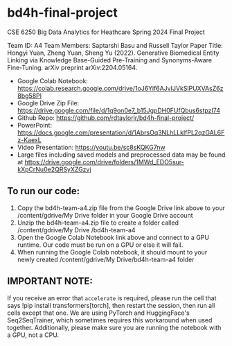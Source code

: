 # bd4h-final-project
CSE 6250 Big Data Analytics for Heathcare 
Spring 2024
Final Project

Team ID:  A4
Team Members:  Saptarshi Basu and Russell Taylor
Paper Title:  Hongyi Yuan, Zheng Yuan, Sheng Yu (2022). Generative Biomedical Entity Linking via Knowledge Base-Guided Pre-Training and Synonyms-Aware Fine-Tuning. arXiv preprint arXiv:2204.05164.

* Google Colab Notebook:  https://colab.research.google.com/drive/1oJ6Yif6AJvIJVkSlPUXVAsZ6z8bg58Pl
* Google Drive Zip File: https://drive.google.com/file/d/1q9on0e7_b15JgpDH0FUfQbus6stpzI74
* Github Repo: https://github.com/rdtaylorjr/bd4h-final-project/
* PowerPoint: https://docs.google.com/presentation/d/1AbrsOq3NLhLLklfPL2qzGAL6Fz-KaexL
* Video Presentation: https://youtu.be/sc8sKQKG7nw
* Large files including saved models and preprocessed data may be found at https://drive.google.com/drive/folders/1MWd_EDO5sur-kXpCrNu0e2QRSyXZGzvj

## To run our code:
1. Copy the bd4h-team-a4.zip file from the Google Drive link above to your /content/gdrive/My Drive folder in your Google Drive account
2. Unzip the bd4h-team-a4.zip file to create a folder called /content/gdrive/My Drive /bd4h-team-a4
3. Open the Google Colab Notebook link above and connect to a GPU runtime. Our code must be run on a GPU or else it will fail.
4. When running the Google Colab notebook, it should mount to your newly created /content/gdrive/My Drive/bd4h-team-a4 folder

## IMPORTANT NOTE:
If you receive an error that `accelerate` is required, please run the cell that says !pip install transformers[torch], then restart the session, then run all cells except that one. We are using PyTorch and HuggingFace's Seq2SeqTrainer, which sometimes requires this workaround when used together. Additionally, please make sure you are running the notebook with a GPU, not a CPU.
